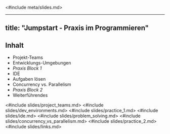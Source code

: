 <#include meta/slides.md>

---
title: "Jumpstart - Praxis im Programmieren"
---


Inhalt
------

* Projekt-Teams
* Entwicklungs-Umgebungen
* *Praxis Block 1*
* IDE
* Aufgaben lösen
* Concurrency vs. Parallelism
* *Praxis Block 2*
* Weiterführendes

<#include slides/project_teams.md>
<#include slides/dev_environments.md>
<#include slides/practice_1.md>
<#include slides/ide.md>
<#include slides/problem_solving.md>
<#include slides/concurrency_vs_parallelism.md>
<#include slides/practice_2.md>
<#include slides/links.md>
